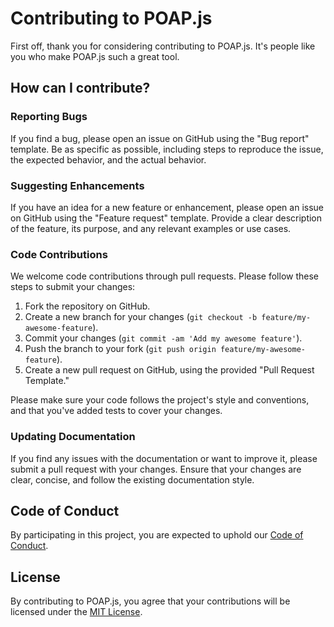 # Contributing to POAP.js

First off, thank you for considering contributing to POAP.js. It's people like you who make POAP.js such a great tool.

## How can I contribute?

### Reporting Bugs

If you find a bug, please open an issue on GitHub using the "Bug report" template. Be as specific as possible, including steps to reproduce the issue, the expected behavior, and the actual behavior.

### Suggesting Enhancements

If you have an idea for a new feature or enhancement, please open an issue on GitHub using the "Feature request" template. Provide a clear description of the feature, its purpose, and any relevant examples or use cases.

### Code Contributions

We welcome code contributions through pull requests. Please follow these steps to submit your changes:

1. Fork the repository on GitHub.
2. Create a new branch for your changes (`git checkout -b feature/my-awesome-feature`).
3. Commit your changes (`git commit -am 'Add my awesome feature'`).
4. Push the branch to your fork (`git push origin feature/my-awesome-feature`).
5. Create a new pull request on GitHub, using the provided "Pull Request Template."

Please make sure your code follows the project's style and conventions, and that you've added tests to cover your changes.

### Updating Documentation

If you find any issues with the documentation or want to improve it, please submit a pull request with your changes. Ensure that your changes are clear, concise, and follow the existing documentation style.

## Code of Conduct

By participating in this project, you are expected to uphold our [Code of Conduct](https://github.com/poap-xyz/poap.js/blob/main/.github/CODE_OF_CONDUCT.md).

## License

By contributing to POAP.js, you agree that your contributions will be licensed under the [MIT License](https://opensource.org/licenses/MIT).
